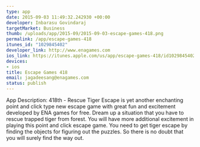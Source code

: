 ```yaml
--- 
type: app
date: 2015-09-03 11:49:32.242930 +00:00
developer: Inbarasu Govindaraj
targetMarket: Business
thumb: /uploads/app/2015-09/2015-09-03-escape-games-418.png
permalink: /app/escape-games-418
itunes_id: "1029845402"
developer_link: http://www.enagames.com
ios_link: https://itunes.apple.com/us/app/escape-games-418/id1029845402?mt=8
devices: 
- ios
title: Escape Games 418
email: jagadeesang@enagames.com
status: publish
---
```


App  Description:
      418th - Rescue Tiger Escape is yet another enchanting point and click type new escape game with great fun and excitement developed by ENA games for free. Dream up a situation that you have to rescue trapped tiger from forest. You will have more additional excitement in playing this point and click escape game. You need to get tiger escape by finding the objects for figuring out the puzzles. So there is no doubt that you will surely find the way out. 
